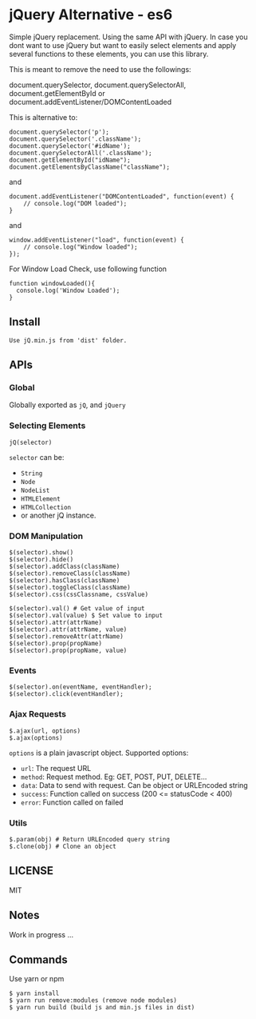 jQuery Alternative - es6
========================
Simple jQuery replacement. Using the same API with jQuery. In case you dont want to use jQuery but want to easily select elements and apply several functions to these elements, you can use this library.

This is meant to remove the need to use the followings: 

document.querySelector, document.querySelectorAll, document.getElementById or document.addEventListener/DOMContentLoaded

This is alternative to:

```
document.querySelector('p');
document.querySelector('.className');
document.querySelector('#idName');
document.querySelectorAll('.className');
document.getElementById("idName");
document.getElementsByClassName("className");
```
and 
```
document.addEventListener("DOMContentLoaded", function(event) {
    // console.log("DOM loaded");
}
```
and
```
window.addEventListener("load", function(event) {
    // console.log("Window loaded");
});
```
For Window Load Check, use following function
```
function windowLoaded(){
  console.log('Window Loaded');
}
```
## Install
```
Use jQ.min.js from 'dist' folder.
```

## APIs

### Global
Globally exported as `jQ`, and `jQuery`

### Selecting Elements
```
jQ(selector)
```
`selector` can be:
+ `String`
+ `Node`
+ `NodeList`
+ `HTMLElement`
+ `HTMLCollection`
+ or another jQ instance.

### DOM Manipulation
```
$(selector).show()
$(selector).hide()
$(selector).addClass(className)
$(selector).removeClass(className)
$(selector).hasClass(className)
$(selector).toggleClass(className)
$(selector).css(cssClassname, cssValue)

$(selector).val() # Get value of input
$(selector).val(value) $ Set value to input
$(selector).attr(attrName)
$(selector).attr(attrName, value)
$(selector).removeAttr(attrName)
$(selector).prop(propName)
$(selector).prop(propName, value)
```

### Events
```
$(selector).on(eventName, eventHandler);
$(selector).click(eventHandler);
```

### Ajax Requests
```
$.ajax(url, options)
$.ajax(options)
```

`options` is a plain javascript object. Supported options:
+ `url`: The request URL
+ `method`: Request method. Eg: GET, POST, PUT, DELETE...
+ `data`: Data to send with request. Can be object or URLEncoded string
+ `success`: Function called on success (200 <= statusCode < 400)
+ `error`: Function called on failed

### Utils
```
$.param(obj) # Return URLEncoded query string
$.clone(obj) # Clone an object
```

## LICENSE
MIT

## Notes

Work in progress ... 

## Commands

Use yarn or npm
```
$ yarn install
$ yarn run remove:modules (remove node modules)
$ yarn run build (build js and min.js files in dist)
```